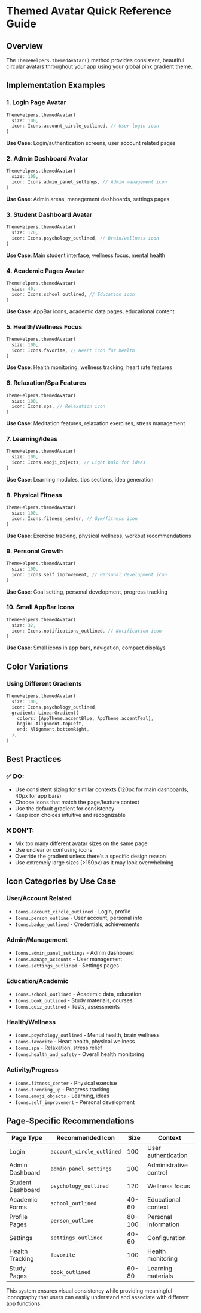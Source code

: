 # Themed Avatar Quick Reference Guide

## Overview
The `ThemeHelpers.themedAvatar()` method provides consistent, beautiful circular avatars throughout your app using your global pink gradient theme.

## Implementation Examples

### 1. **Login Page Avatar**
```dart
ThemeHelpers.themedAvatar(
  size: 100,
  icon: Icons.account_circle_outlined, // User login icon
)
```
**Use Case**: Login/authentication screens, user account related pages

### 2. **Admin Dashboard Avatar** 
```dart
ThemeHelpers.themedAvatar(
  size: 100,
  icon: Icons.admin_panel_settings, // Admin management icon
)
```
**Use Case**: Admin areas, management dashboards, settings pages

### 3. **Student Dashboard Avatar**
```dart
ThemeHelpers.themedAvatar(
  size: 120,
  icon: Icons.psychology_outlined, // Brain/wellness icon
)
```
**Use Case**: Main student interface, wellness focus, mental health

### 4. **Academic Pages Avatar**
```dart
ThemeHelpers.themedAvatar(
  size: 40,
  icon: Icons.school_outlined, // Education icon
)
```
**Use Case**: AppBar icons, academic data pages, educational content

### 5. **Health/Wellness Focus**
```dart
ThemeHelpers.themedAvatar(
  size: 100,
  icon: Icons.favorite, // Heart icon for health
)
```
**Use Case**: Health monitoring, wellness tracking, heart rate features

### 6. **Relaxation/Spa Features**
```dart
ThemeHelpers.themedAvatar(
  size: 100,
  icon: Icons.spa, // Relaxation icon
)
```
**Use Case**: Meditation features, relaxation exercises, stress management

### 7. **Learning/Ideas**
```dart
ThemeHelpers.themedAvatar(
  size: 100,
  icon: Icons.emoji_objects, // Light bulb for ideas
)
```
**Use Case**: Learning modules, tips sections, idea generation

### 8. **Physical Fitness**
```dart
ThemeHelpers.themedAvatar(
  size: 100,
  icon: Icons.fitness_center, // Gym/fitness icon
)
```
**Use Case**: Exercise tracking, physical wellness, workout recommendations

### 9. **Personal Growth**
```dart
ThemeHelpers.themedAvatar(
  size: 100,
  icon: Icons.self_improvement, // Personal development icon
)
```
**Use Case**: Goal setting, personal development, progress tracking

### 10. **Small AppBar Icons**
```dart
ThemeHelpers.themedAvatar(
  size: 32,
  icon: Icons.notifications_outlined, // Notification icon
)
```
**Use Case**: Small icons in app bars, navigation, compact displays

## Color Variations

### Using Different Gradients
```dart
ThemeHelpers.themedAvatar(
  size: 100,
  icon: Icons.psychology_outlined,
  gradient: LinearGradient(
    colors: [AppTheme.accentBlue, AppTheme.accentTeal],
    begin: Alignment.topLeft,
    end: Alignment.bottomRight,
  ),
)
```

## Best Practices

### ✅ **DO:**
- Use consistent sizing for similar contexts (120px for main dashboards, 40px for app bars)
- Choose icons that match the page/feature context
- Use the default gradient for consistency
- Keep icon choices intuitive and recognizable

### ❌ **DON'T:**
- Mix too many different avatar sizes on the same page
- Use unclear or confusing icons
- Override the gradient unless there's a specific design reason
- Use extremely large sizes (>150px) as it may look overwhelming

## Icon Categories by Use Case

### **User/Account Related**
- `Icons.account_circle_outlined` - Login, profile
- `Icons.person_outline` - User account, personal info
- `Icons.badge_outlined` - Credentials, achievements

### **Admin/Management**
- `Icons.admin_panel_settings` - Admin dashboard
- `Icons.manage_accounts` - User management
- `Icons.settings_outlined` - Settings pages

### **Education/Academic**
- `Icons.school_outlined` - Academic data, education
- `Icons.book_outlined` - Study materials, courses
- `Icons.quiz_outlined` - Tests, assessments

### **Health/Wellness**
- `Icons.psychology_outlined` - Mental health, brain wellness
- `Icons.favorite` - Heart health, physical wellness
- `Icons.spa` - Relaxation, stress relief
- `Icons.health_and_safety` - Overall health monitoring

### **Activity/Progress**
- `Icons.fitness_center` - Physical exercise
- `Icons.trending_up` - Progress tracking
- `Icons.emoji_objects` - Learning, ideas
- `Icons.self_improvement` - Personal development

## Page-Specific Recommendations

| Page Type | Recommended Icon | Size | Context |
|-----------|------------------|------|---------|
| Login | `account_circle_outlined` | 100 | User authentication |
| Admin Dashboard | `admin_panel_settings` | 100 | Administrative control |
| Student Dashboard | `psychology_outlined` | 120 | Wellness focus |
| Academic Forms | `school_outlined` | 40-60 | Educational context |
| Profile Pages | `person_outline` | 80-100 | Personal information |
| Settings | `settings_outlined` | 40-60 | Configuration |
| Health Tracking | `favorite` | 100 | Health monitoring |
| Study Pages | `book_outlined` | 60-80 | Learning materials |

This system ensures visual consistency while providing meaningful iconography that users can easily understand and associate with different app functions.